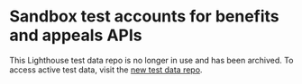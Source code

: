 # Sandbox test accounts for benefits and appeals APIs

This Lighthouse test data repo is no longer in use and has been archived. To access active test data, visit the [new test data repo](https://developer.va.gov/explore/api/benefits/test-users).

